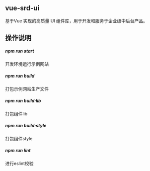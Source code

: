 ## vue-srd-ui

基于Vue 实现的高质量 UI 组件库，用于开发和服务于企业级中后台产品。

## 操作说明

##### npm run start

开发环境运行示例网站

##### npm run build

打包示例网站生产文件

##### npm run build:lib

打包组件lib

##### npm run build:style

打包组件style

##### npm run lint

进行eslint校验

